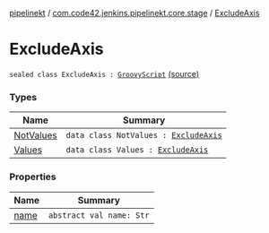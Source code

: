[pipelinekt](../../index.md) / [com.code42.jenkins.pipelinekt.core.stage](../index.md) / [ExcludeAxis](./index.md)

# ExcludeAxis

`sealed class ExcludeAxis : `[`GroovyScript`](../../com.code42.jenkins.pipelinekt.core.writer/-groovy-script/index.md) [(source)](https://github.com/code42/pipelinekt/tree/master/core/src/main/kotlin/com/code42/jenkins/pipelinekt/core/stage/ExcludeAxis.kt#L7)

### Types

| Name | Summary |
|---|---|
| [NotValues](-not-values/index.md) | `data class NotValues : `[`ExcludeAxis`](./index.md) |
| [Values](-values/index.md) | `data class Values : `[`ExcludeAxis`](./index.md) |

### Properties

| Name | Summary |
|---|---|
| [name](name.md) | `abstract val name: Str` |
